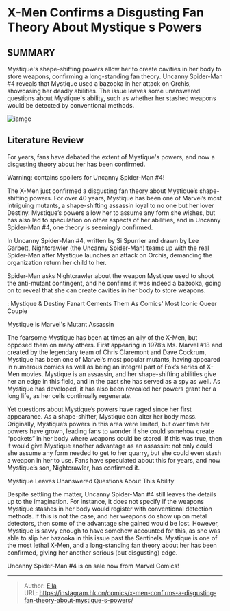 # X-Men Confirms a Disgusting Fan Theory About Mystique s Powers


## SUMMARY 



  Mystique&#39;s shape-shifting powers allow her to create cavities in her body to store weapons, confirming a long-standing fan theory.   Uncanny Spider-Man #4 reveals that Mystique used a bazooka in her attack on Orchis, showcasing her deadly abilities.   The issue leaves some unanswered questions about Mystique&#39;s ability, such as whether her stashed weapons would be detected by conventional methods.  

![iamge](https://static1.srcdn.com/wordpress/wp-content/uploads/2022/11/X-MEN-MYSTIQUE-DESTINY.jpg)

## Literature Review

For years, fans have debated the extent of Mystique&#39;s powers, and now a disgusting theory about her has been confirmed. 




Warning: contains spoilers for Uncanny Spider-Man #4!




The X-Men just confirmed a disgusting fan theory about Mystique’s shape-shifting powers. For over 40 years, Mystique has been one of Marvel’s most intriguing mutants, a shape-shifting assassin loyal to no one but her lover Destiny. Mystique’s powers allow her to assume any form she wishes, but has also led to speculation on other aspects of her abilities, and in Uncanny Spider-Man #4, one theory is seemingly confirmed.

In Uncanny Spider-Man #4, written by Si Spurrier and drawn by Lee Garbett, Nightcrawler (the Uncanny Spider-Man) teams up with the real Spider-Man after Mystique launches an attack on Orchis, demanding the organization return her child to her.



          



Spider-Man asks Nightcrawler about the weapon Mystique used to shoot the anti-mutant contingent, and he confirms it was indeed a bazooka, going on to reveal that she can create cavities in her body to store weapons.




 : Mystique &amp; Destiny Fanart Cements Them As Comics&#39; Most Iconic Queer Couple


 Mystique is Marvel&#39;s Mutant Assassin 
          

The fearsome Mystique has been at times an ally of the X-Men, but opposed them on many others. First appearing in 1978’s Ms. Marvel #18 and created by the legendary team of Chris Claremont and Dave Cockrum, Mystique has been one of Marvel’s most popular mutants, having appeared in numerous comics as well as being an integral part of Fox’s series of X-Men movies. Mystique is an assassin, and her shape-shifting abilities give her an edge in this field, and in the past she has served as a spy as well. As Mystique has developed, it has also been revealed her powers grant her a long life, as her cells continually regenerate.

Yet questions about Mystique’s powers have raged since her first appearance. As a shape-shifter, Mystique can alter her body mass. Originally, Mystique’s powers in this area were limited, but over time her powers have grown, leading fans to wonder if she could somehow create “pockets” in her body where weapons could be stored. If this was true, then it would give Mystique another advantage as an assassin: not only could she assume any form needed to get to her quarry, but she could even stash a weapon in her to use. Fans have speculated about this for years, and now Mystique’s son, Nightcrawler, has confirmed it.






 Mystique Leaves Unanswered Questions About This Ability 
          

Despite settling the matter, Uncanny Spider-Man #4 still leaves the details up to the imagination. For instance, it does not specify if the weapons Mystique stashes in her body would register with conventional detection methods. If this is not the case, and her weapons do show up on metal detectors, then some of the advantage she gained would be lost. However, Mystique is savvy enough to have somehow accounted for this, as she was able to slip her bazooka in this issue past the Sentinels. Mystique is one of the most lethal X-Men, and a long-standing fan theory about her has been confirmed, giving her another serious (but disgusting) edge.

Uncanny Spider-Man #4 is on sale now from Marvel Comics!



---

> Author: [Ella](https://instagram.hk.cn/)  
> URL: https://instagram.hk.cn/comics/x-men-confirms-a-disgusting-fan-theory-about-mystique-s-powers/  

